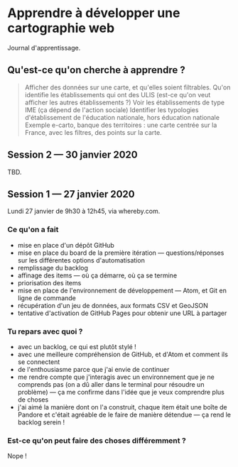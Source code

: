 # Apprendre à développer une cartographie web

Journal d'apprentissage.

## Qu'est-ce qu'on cherche à apprendre ?

> Afficher des données sur une carte, et qu'elles soient filtrables.
> Qu'on identifie les établissements qui ont des ULIS (est-ce qu'on veut afficher les autres établissements ?)
> Voir les établissements de type IME (ça dépend de l'action sociale)
> Identifier les typologies d'établissement de l'éducation nationale, hors éducation nationale
> Exemple e-carto, banque des territoires : une carte centrée sur la France, avec les filtres, des points sur la carte.

## Session 2 — 30 janvier 2020

TBD.

## Session 1 — 27 janvier 2020

Lundi 27 janvier de 9h30 à 12h45, via whereby.com.

### Ce qu'on a fait

- mise en place d'un dépôt GitHub
- mise en place du board de la première itération — questions/réponses sur les différentes options d'automatisation
- remplissage du backlog
- affinage des items — où ça démarre, où ça se termine
- priorisation des items
- mise en place de l'environnement de développement — Atom, et Git en ligne de commande
- récupération d'un jeu de données, aux formats CSV et GeoJSON
- tentative d'activation de GitHub Pages pour obtenir une URL à partager

### Tu repars avec quoi ?

- avec un backlog, ce qui est plutôt stylé !
- avec une meilleure compréhension de GitHub, et d'Atom et comment ils se connectent
- de l'enthousiasme parce que j'ai envie de continuer
- me rendre compte que j'interagis avec un environnement que je ne comprends pas (on a dû aller dans le terminal pour résoudre un problème) — ça me confirme dans l'idée que je veux comprendre plus de choses
- j'ai aimé la manière dont on l'a construit, chaque item était une boîte de Pandore et c'était agréable de le faire de manière détendue — ça rend le backlog serein !

### Est-ce qu'on peut faire des choses différemment ?

Nope !
